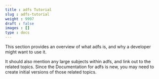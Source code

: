 ```yaml
---
title : adfs Tutorial
slug : adfs-tutorial
weight : 9997
draft : false
images : []
type : docs
---
```


This section provides an overview of what adfs is, and why a developer might want to use it.

It should also mention any large subjects within adfs, and link out to the related topics.  Since the Documentation for adfs is new, you may need to create initial versions of those related topics.

